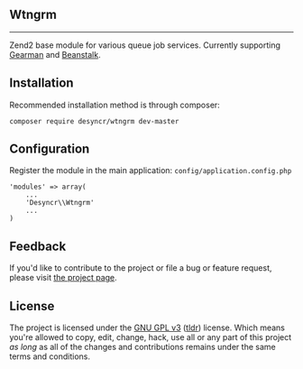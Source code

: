 ## Wtngrm
---

Zend2 base module for various queue job services. Currently supporting [Gearman][4] and [Beanstalk][5].

## Installation

Recommended installation method is through composer:

    composer require desyncr/wtngrm dev-master

## Configuration

Register the module in the main application: `config/application.config.php`

    'modules' => array(
        ...
        'Desyncr\\Wtngrm'
        ...
    )

## Feedback

If you'd like to contribute to the project or file a bug or feature request, please visit [the project page][1].

## License

The project is licensed under the [GNU GPL v3][2] ([tldr][3]) license. Which means you're allowed to copy, edit, change, hack, use all or any part of this project *as long* as all of the changes and contributions remains under the same terms and conditions.

  [1]: https://github.com/desyncr/wtngrm/
  [2]: http://www.gnu.org/licenses/gpl.html
  [3]: http://www.tldrlegal.com/license/gnu-general-public-lic
  [4]: http://gearman.org/
  [5]: http://kr.github.io/beanstalkd/

